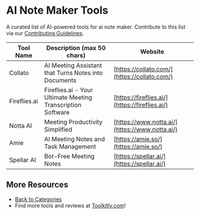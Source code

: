 # AI Note Maker Tools

A curated list of AI-powered tools for ai note maker. Contribute to this list via our [Contributing Guidelines](../CONTRIBUTING.md).

| Tool Name | Description (max 50 chars) | Website |
|-----------|----------------------------|---------|
| Collato | AI Meeting Assistant that Turns Notes into Documents | [https://collato.com/](https://collato.com/) |
| Fireflies.ai | Fireflies.ai - Your Ultimate Meeting Transcription Software | [https://fireflies.ai/](https://fireflies.ai/) |
| Notta AI | Meeting Productivity Simplified | [https://www.notta.ai/](https://www.notta.ai/) |
| Amie | AI Meeting Notes and Task Management | [https://amie.so/](https://amie.so/) |
| Spellar AI | Bot-Free Meeting Notes | [https://spellar.ai/](https://spellar.ai/) |

## More Resources
- [Back to Categories](../README.md)
- Find more tools and reviews at [Toolkitly.com](https://toolkitly.com)!
